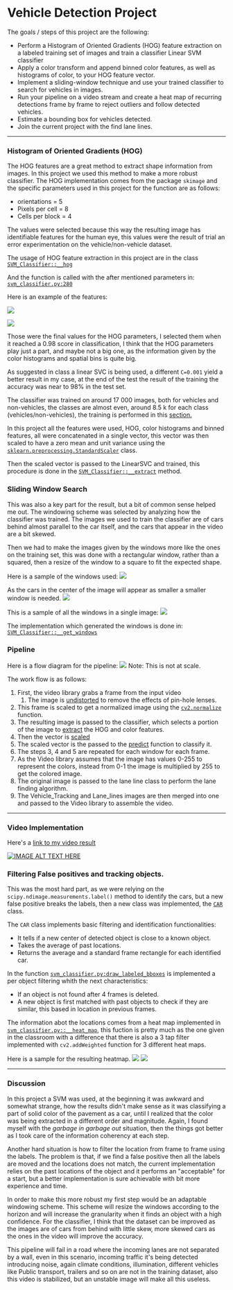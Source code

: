 # **Vehicle Detection Project**

The goals / steps of this project are the following:

* Perform a Histogram of Oriented Gradients (HOG) feature extraction on a labeled training set of images and train a classifier Linear SVM classifier
* Apply a color transform and append binned color features, as well as histograms of color, to your HOG feature vector.
* Implement a sliding-window technique and use your trained classifier to search for vehicles in images.
* Run your pipeline on a video stream and create a heat map of recurring detections frame by frame to reject outliers and follow detected vehicles.
* Estimate a bounding box for vehicles detected.
* Join the current project with the find lane lines.

---


### Histogram of Oriented Gradients (HOG)


The HOG features are a great method to extract shape information from images.
In this project we used this method to make a more robust classifier.
The HOG implementation comes from the package `skimage` and the specific parameters
used in this project for the function are as follows:
* orientations = 5
* Pixels per cell = 8
* Cells per block = 4

The values were selected because this way the resulting image has
identifiable features for the human eye, this values were the result of trial an error
experimentation on the vehicle/non-vehicle dataset.


The usage of HOG feature extraction in this project are in the class [`SVM_Classifier::__hog`](https://github.com/yhoazk/CarND-Vehicle-Tracking-P5/blob/master/svm_classifier.py#L219-L226)

And the function is called with the after mentioned parameters in:
[`svm_classifier.py:280`](https://github.com/yhoazk/CarND-Vehicle-Tracking-P5/blob/master/svm_classifier.py#L280)

Here is an example of the features:

![](./examples/Hog_sample.png)

![](./examples/hog_sample2.png)


Those were the final values for the HOG parameters, I selected them when it reached a 0.98 score in classification,
I think that the HOG parameters play just a part, and maybe not a big one, as the information given by the color histograms
and spatial bins is quite big.


As suggested in class a linear SVC is being used, a different `C=0.001` yield a better
result in my case, at the end of the test the result of the training the accuracy was
near to 98% in the test set.

The classifier was trained on around 17 000 images, both for vehicles and non-vehicles, the classes are
almost even, around 8.5 k for each class (vehicles/non-vehicles), the training is performed in this [section.](https://github.com/yhoazk/CarND-Vehicle-Tracking-P5/blob/master/svm_classifier.py#L343-L360)

In this project all the features were used, HOG, color histograms and binned features, all were concatenated in a single vector,
this vector was then scaled to have a zero mean and unit variance using the [`sklearn.preprocessing.StandardScaler`](https://github.com/yhoazk/CarND-Vehicle-Tracking-P5/blob/master/svm_classifier.py#L369) class.

Then the scaled vector is passed to the LinearSVC and trained, this procedure is done in the [`SVM_Classifier::__extract`](https://github.com/yhoazk/CarND-Vehicle-Tracking-P5/blob/master/svm_classifier.py#L267-L292) method.


### Sliding Window Search


This was also a key part for the result, but a bit of common sense helped me out.
The windowing scheme was selected by analyzing how the classifier was trained.
The images we used to train the classifier are of cars behind almost parallel to
the car itself, and the cars that appear in the video are a bit skewed.

Then we had to make the images given by the windows more like the ones on the
training set, this was done with a rectangular window, rather than a squared, then
a resize of the window to a square to fit the expected shape.

Here is a sample of the windows used:
![](./examples/BigWindow.png)

As the cars in the center of the image will appear as smaller a smaller window is needed.
![](./examples/ExampleSingle.png)

This is a sample of all the windows in a single image:
![](./examples/AllWindows.png)

The implementation which generated the windows is done in:
[`SVM_Classifier::__get_windows`](https://github.com/yhoazk/CarND-Vehicle-Tracking-P5/blob/master/svm_classifier.py#L163-L190)

### Pipeline

Here is a flow diagram for the pipeline:
![](./Class_flow.png)
Note: This is not at scale.

The work flow is as follows:
1. First, the video library grabs a frame from the input video
    1. The image is [undistorted](https://github.com/yhoazk/CarND-Vehicle-Tracking-P5/blob/master/Vehicle_Tracking.py#L95) to remove the effects of pin-hole lenses.
2. This frame is scaled to get a normalized image using the [`cv2.normalize`](https://github.com/yhoazk/CarND-Vehicle-Tracking-P5/blob/master/Vehicle_Tracking.py#L103) function.
3. The resulting image is passed to the classifier, which selects a portion of the image to
 [extract](https://github.com/yhoazk/CarND-Vehicle-Tracking-P5/blob/master/svm_classifier.py#L368) the HOG and color features.
4. Then the vector is [scaled](https://github.com/yhoazk/CarND-Vehicle-Tracking-P5/blob/master/svm_classifier.py#L369)
5. The scaled vector is the passed to the [predict](https://github.com/yhoazk/CarND-Vehicle-Tracking-P5/blob/master/svm_classifier.py#L370) function to classify it.
6. The steps 3, 4 and 5 are repeated for each window for each frame.
7. As the Video library assumes that the image has values 0-255 to represent the colors, instead from 0-1 the image is
multiplied by 255 to get the colored image.
8. The original image is passed to the lane line class to perform the lane finding algorithm.
9. The Vehicle_Tracking and Lane_lines images are then merged into one and passed to the Video library to assemble the video.


---

### Video Implementation

Here's a [link to my video result](./project_video.mp4)

[![IMAGE ALT TEXT HERE](https://img.youtube.com/vi/OVXSd_9SnSY/0.jpg)](https://www.youtube.com/watch?v=OVXSd_9SnSY)

### Filtering False positives and tracking objects.

This was the most hard part, as we were relying on the `scipy.ndimage.measurements.label()` method to identify the cars, but a new
false positive breaks the labels, then a new class was implemented, the [`CAR`](https://github.com/yhoazk/CarND-Vehicle-Tracking-P5/blob/master/car.py) class.

The `CAR` class implements basic filtering and identification functionalities:
- It tells if a new center of detected object is close to a known object.
- Takes the average of past locations.
- Returns the average and a standard frame rectangle for each identified car.

In the function [`svm_classifier.py:draw_labeled_bboxes`](https://github.com/yhoazk/CarND-Vehicle-Tracking-P5/blob/master/svm_classifier.py#L105-L161) is implemented a per object filtering
whith the next characteristics:

- If an object is not found after 4 frames is deleted.
- A new object is first matched with past objects to check if they are similar,
  this based in location in previous frames.

The information abot the locations comes from a heat map implemented in [`svm_classifier.py::__heat_map`](https://github.com/yhoazk/CarND-Vehicle-Tracking-P5/blob/master/svm_classifier.py#L374-L418), this fuction is pretty much as the one given
in the classroom with a difference that there is also a 3 tap filter implemented with
`cv2.addWeighted` function for 3 different heat maps.

Here is a sample for the resulting heatmap.
![](./examples/figure_1-6.png)
![](./examples/figure_1-7.png)

---

### Discussion

In this project a SVM was used, at the beginning it was awkward and somewhat strange, how the results didn't make sense as it was classifying a part of
solid color of the pavement as a car, until I realized
that the color was being extracted in a different order and magnitude. Again, I found
myself with the *garbage in garbage out* situation, then the things got better as I
took care of the information coherency at each step.


Another hard situation is how to filter the location from frame to frame using the
labels. The problem is that, if we find a false positive then all the labels are
moved and the locations does not match, the current implementation relies on the
past locations of the object and it performs an "acceptable" for a start, but a better implementation
is sure achievable with bit more experience and time.

In order to make this more robust my first step would be an adaptable windowing scheme.
This scheme will resize the windows according to the horizon and will increase the granularity when it finds an object with a high confidence. For the classifier,
I think that the dataset can be improved as the images are of cars from
behind with little skew, more skewed cars as the ones in the video will improve
the accuracy.

This pipeline will fail in a road where the incoming lanes are not separated by
a wall, even in this scenario, incoming traffic it's being detected introducing
noise, again climate conditions, illumination, different vehicles like Public transport,
trailers and so on are not in the training dataset, also this video is stabilized,
but an unstable image will make all this useless.
